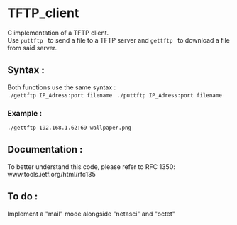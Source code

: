 <h1>TFTP_client </h1>
C implementation of a TFTP client.<br>
Use <code>puttftp </code> to send a file to a TFTP server and <code>gettftp </code> to download a file from said server. <br>
<h2>Syntax :</h2>
Both functions use the same syntax : <br>
<code>./gettftp IP_Adress:port filename </code>
<code>./puttftp IP_Adress:port filename </code>
<h3>Example :</h3>
  <code>./gettftp 192.168.1.62:69 wallpaper.png </code>
<h2>Documentation : </h2>
To better understand this code, please refer to RFC 1350:  
www.tools.ietf.org/html/rfc135
<h2>To do :</h2>
Implement a "mail" mode alongside "netasci" and "octet"
